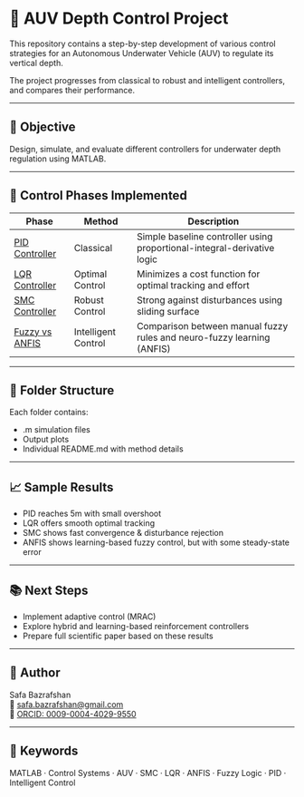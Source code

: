 # 🌊 AUV Depth Control Project

This repository contains a step-by-step development of various control strategies for an Autonomous Underwater Vehicle (AUV) to regulate its vertical depth.

The project progresses from classical to robust and intelligent controllers, and compares their performance.

---

## 🎯 Objective

Design, simulate, and evaluate different controllers for underwater depth regulation using MATLAB.

---

## 🧪 Control Phases Implemented

| Phase | Method | Description |
|-------|--------|-------------|
| [PID Controller](./pid_controller/) | Classical | Simple baseline controller using proportional-integral-derivative logic |
| [LQR Controller](./lqr/) | Optimal Control | Minimizes a cost function for optimal tracking and effort |
| [SMC Controller](./smc/) | Robust Control | Strong against disturbances using sliding surface |
| [Fuzzy vs ANFIS](./fuzzy_vs_anfis_controller/) | Intelligent Control | Comparison between manual fuzzy rules and neuro-fuzzy learning (ANFIS) |

---

## 📂 Folder Structure

Each folder contains:

- .m simulation files  
- Output plots  
- Individual README.md with method details

---

## 📈 Sample Results

- PID reaches 5m with small overshoot  
- LQR offers smooth optimal tracking  
- SMC shows fast convergence & disturbance rejection  
- ANFIS shows learning-based fuzzy control, but with some steady-state error

---

## 📚 Next Steps

- Implement adaptive control (MRAC)  
- Explore hybrid and learning-based reinforcement controllers  
- Prepare full scientific paper based on these results

---

## 👤 Author

Safa Bazrafshan  
📧 safa.bazrafshan@gmail.com  
🔗 [ORCID: 0009-0004-4029-9550](https://orcid.org/0009-0004-4029-9550)

---

## 🧠 Keywords

MATLAB · Control Systems · AUV · SMC · LQR · ANFIS · Fuzzy Logic · PID · Intelligent Control
